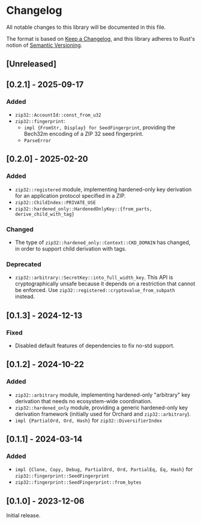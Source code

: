# Changelog
All notable changes to this library will be documented in this file.

The format is based on [Keep a Changelog](https://keepachangelog.com/en/1.0.0/),
and this library adheres to Rust's notion of
[Semantic Versioning](https://semver.org/spec/v2.0.0.html).

## [Unreleased]

## [0.2.1] - 2025-09-17

### Added
- `zip32::AccountId::const_from_u32`
- `zip32::fingerprint`:
  - `impl {FromStr, Display} for SeedFingerprint`, providing the Bech32m
    encoding of a ZIP 32 seed fingerprint.
  - `ParseError`

## [0.2.0] - 2025-02-20

### Added
- `zip32::registered` module, implementing hardened-only key derivation for
  an application protocol specified in a ZIP.
- `zip32::ChildIndex::PRIVATE_USE`
- `zip32::hardened_only::HardenedOnlyKey::{from_parts, derive_child_with_tag}`

### Changed
- The type of `zip32::hardened_only::Context::CKD_DOMAIN` has changed, in
  order to support child derivation with tags.

### Deprecated
- `zip32::arbitrary::SecretKey::into_full_width_key`. This API is
  cryptographically unsafe because it depends on a restriction that cannot
  be enforced. Use `zip32::registered::cryptovalue_from_subpath` instead.

## [0.1.3] - 2024-12-13

### Fixed
- Disabled default features of dependencies to fix no-std support.

## [0.1.2] - 2024-10-22

### Added
- `zip32::arbitrary` module, implementing hardened-only "arbitrary" key
  derivation that needs no ecosystem-wide coordination.
- `zip32::hardened_only` module, providing a generic hardened-only key
  derivation framework (initially used for Orchard and `zip32::arbitrary`).
- `impl {PartialOrd, Ord, Hash}` for `zip32::DiversifierIndex`

## [0.1.1] - 2024-03-14

### Added
- `impl {Clone, Copy, Debug, PartialOrd, Ord, PartialEq, Eq, Hash}` for 
  `zip32::fingerprint::SeedFingerprint`
- `zip32::fingerprint::SeedFingerprint::from_bytes`

## [0.1.0] - 2023-12-06
Initial release.
